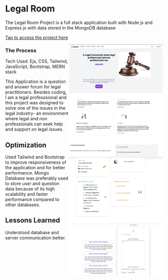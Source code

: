 
# Legal Room 

The Legal Room Project is a full stack application built with Node js and Express js with data stored in the MongoDB database

[Tap to access the project here](https://legal-room.onrender.com)

<img align="right" width="300" src="public/images/demo1.png" alt="legal room demo" />

<img align="right" width="300" src="public/images/demo2.jpeg" alt="legal room demo" />

<img align="right" width="300" src="public/images/demo3.jpeg" alt="legal room demo" />

<img align="right" width="300" src="public/images/demo4.jpeg" alt="legal room demo" />

### The Process

Tech Used: Ejs, CSS, Tailwind, JavaScript, Bootstrap, MERN stack

This Application is a question and answer forum for legal practitioners. Besides coding, I am a legal professsional and this project was designed to solve one of the issues in the legal industry- an environment where legal and non professionals can seek help and support on legal issues.

## Optimization
Used Tailwind and Bootstrap to improve responsiveness of the application and for better performance. Mongo Database was preferably used to store user and question data because of its high scalability and faster performance compared to other databases.

## Lessons Learned

Understood database and server communication better. 

